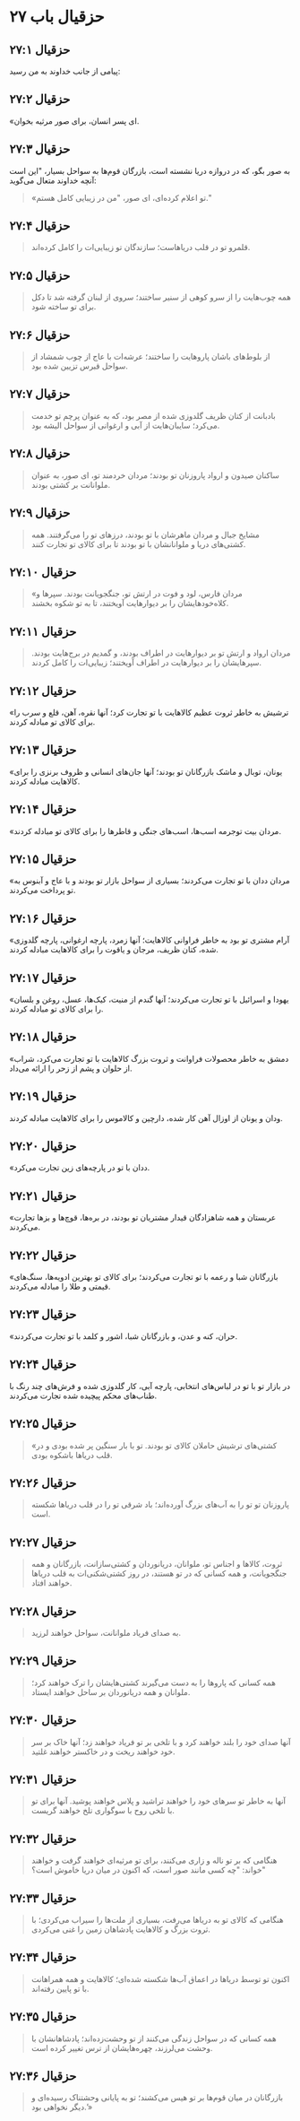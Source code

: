 # حزقیال باب ۲۷

## حزقیال ۲۷:۱

پیامی از جانب خداوند به من رسید:

## حزقیال ۲۷:۲

«ای پسر انسان، برای صور مرثیه بخوان.

## حزقیال ۲۷:۳

به صور بگو، که در دروازه دریا نشسته است، بازرگان قوم‌ها به سواحل بسیار، "این است آنچه خداوند متعال می‌گوید:

> «تو اعلام کرده‌ای، ای صور،
> "من در زیبایی کامل هستم."

## حزقیال ۲۷:۴

> قلمرو تو در قلب دریاهاست؛
> سازندگان تو زیبایی‌ات را کامل کرده‌اند.

## حزقیال ۲۷:۵

> همه چوب‌هایت را از سرو کوهی از سنیر ساختند؛
> سروی از لبنان گرفته شد
> تا دکل برای تو ساخته شود.

## حزقیال ۲۷:۶

> از بلوط‌های باشان
> پاروهایت را ساختند؛
> عرشه‌ات با عاج از چوب شمشاد
> از سواحل قبرس تزیین شده بود.

## حزقیال ۲۷:۷

> بادبانت از کتان ظریف گلدوزی شده از مصر بود،
> که به عنوان پرچم تو خدمت می‌کرد؛
> سایبان‌هایت از آبی و ارغوانی
> از سواحل الیشه بود.

## حزقیال ۲۷:۸

> ساکنان صیدون و ارواد پاروزنان تو بودند؛
> مردان خردمند تو، ای صور، به عنوان ملوانانت بر کشتی بودند.

## حزقیال ۲۷:۹

> مشایخ جبال و مردان ماهرشان با تو بودند،
> درزهای تو را می‌گرفتند.
> همه کشتی‌های دریا و ملوانانشان
> با تو بودند تا برای کالای تو تجارت کنند.

## حزقیال ۲۷:۱۰

> «مردان فارس، لود و فوت
> در ارتش تو، جنگجویانت بودند.
> سپرها و کلاه‌خودهایشان را بر دیوارهایت آویختند،
> تا به تو شکوه بخشند.

## حزقیال ۲۷:۱۱

> مردان ارواد و
> ارتش تو بر دیوارهایت در اطراف بودند،
> و گمدیم در برج‌هایت بودند.
> سپرهایشان را بر دیوارهایت در اطراف آویختند؛
> زیبایی‌ات را کامل کردند.

## حزقیال ۲۷:۱۲

«ترشیش به خاطر ثروت عظیم کالاهایت با تو تجارت کرد؛ آنها نقره، آهن، قلع و سرب را برای کالای تو مبادله کردند.

## حزقیال ۲۷:۱۳

«یونان، توبال و ماشک بازرگانان تو بودند؛ آنها جان‌های انسانی و ظروف برنزی را برای کالاهایت مبادله کردند.

## حزقیال ۲۷:۱۴

«مردان بیت توجرمه اسب‌ها، اسب‌های جنگی و قاطرها را برای کالای تو مبادله کردند.

## حزقیال ۲۷:۱۵

«مردان ددان با تو تجارت می‌کردند؛ بسیاری از سواحل بازار تو بودند و با عاج و آبنوس به تو پرداخت می‌کردند.

## حزقیال ۲۷:۱۶

«آرام مشتری تو بود به خاطر فراوانی کالاهایت؛ آنها زمرد، پارچه ارغوانی، پارچه گلدوزی شده، کتان ظریف، مرجان و یاقوت را برای کالاهایت مبادله کردند.

## حزقیال ۲۷:۱۷

«یهودا و اسرائیل با تو تجارت می‌کردند؛ آنها گندم از منیت، کیک‌ها، عسل، روغن و بلسان را برای کالای تو مبادله کردند.

## حزقیال ۲۷:۱۸

«دمشق به خاطر محصولات فراوانت و ثروت بزرگ کالاهایت با تو تجارت می‌کرد، شراب از حلوان و پشم از زحر را ارائه می‌داد.

## حزقیال ۲۷:۱۹

ودان و یونان از اوزال آهن کار شده، دارچین و کالاموس را برای کالاهایت مبادله کردند.

## حزقیال ۲۷:۲۰

«ددان با تو در پارچه‌های زین تجارت می‌کرد.

## حزقیال ۲۷:۲۱

«عربستان و همه شاهزادگان قیدار مشتریان تو بودند، در بره‌ها، قوچ‌ها و بزها تجارت می‌کردند.

## حزقیال ۲۷:۲۲

«بازرگانان شبا و رعمه با تو تجارت می‌کردند؛ برای کالای تو بهترین ادویه‌ها، سنگ‌های قیمتی و طلا را مبادله می‌کردند.

## حزقیال ۲۷:۲۳

«حران، کنه و عدن، و بازرگانان شبا، اشور و کلمد با تو تجارت می‌کردند.

## حزقیال ۲۷:۲۴

در بازار تو با تو در لباس‌های انتخابی، پارچه آبی، کار گلدوزی شده و فرش‌های چند رنگ با طناب‌های محکم پیچیده شده تجارت می‌کردند.

## حزقیال ۲۷:۲۵

> «کشتی‌های ترشیش
> حاملان کالای تو بودند.
> تو با بار سنگین پر شده بودی و در قلب دریاها
> باشکوه بودی.

## حزقیال ۲۷:۲۶

> پاروزنان تو تو را به آب‌های بزرگ آورده‌اند؛
> باد شرقی تو را
> در قلب دریاها شکسته است.

## حزقیال ۲۷:۲۷

> ثروت، کالاها و اجناس تو،
> ملوانان، دریانوردان و کشتی‌سازانت،
> بازرگانان و همه جنگجویانت،
> و همه کسانی که در تو هستند،
> در روز کشتی‌شکنی‌ات
> به قلب دریاها خواهند افتاد.

## حزقیال ۲۷:۲۸

> به صدای فریاد ملوانانت،
> سواحل خواهند لرزید.

## حزقیال ۲۷:۲۹

> همه کسانی که پاروها را به دست می‌گیرند
> کشتی‌هایشان را ترک خواهند کرد؛
> ملوانان و همه دریانوردان
> بر ساحل خواهند ایستاد.

## حزقیال ۲۷:۳۰

> آنها صدای خود را بلند خواهند کرد
> و با تلخی بر تو فریاد خواهند زد؛
> آنها خاک بر سر خود خواهند ریخت
> و در خاکستر خواهند غلتید.

## حزقیال ۲۷:۳۱

> آنها به خاطر تو سرهای خود را خواهند تراشید
> و پلاس خواهند پوشید.
> آنها برای تو با تلخی روح
> با سوگواری تلخ خواهند گریست.

## حزقیال ۲۷:۳۲

> هنگامی که بر تو ناله و زاری می‌کنند،
> برای تو مرثیه‌ای خواهند گرفت و خواهند خواند:
> "چه کسی مانند صور است،
> که اکنون در میان دریا خاموش است؟"

## حزقیال ۲۷:۳۳

> هنگامی که کالای تو به دریاها می‌رفت،
> بسیاری از ملت‌ها را سیراب می‌کردی؛
> با ثروت بزرگ و کالاهایت
> پادشاهان زمین را غنی می‌کردی.

## حزقیال ۲۷:۳۴

> اکنون تو توسط دریاها
> در اعماق آب‌ها شکسته شده‌ای؛
> کالاهایت و همه همراهانت
> با تو پایین رفته‌اند.

## حزقیال ۲۷:۳۵

> همه کسانی که در سواحل زندگی می‌کنند
> از تو وحشت‌زده‌اند؛
> پادشاهانشان با وحشت می‌لرزند،
> چهره‌هایشان از ترس تغییر کرده است.

## حزقیال ۲۷:۳۶

> بازرگانان در میان قوم‌ها بر تو هیس می‌کشند؛
> تو به پایانی وحشتناک رسیده‌ای
> و دیگر نخواهی بود.’»
